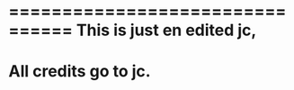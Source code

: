 ================================
This is just en edited jc,
================================
All credits go to jc.
================================



